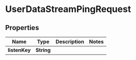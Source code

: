 

# UserDataStreamPingRequest


## Properties

| Name | Type | Description | Notes |
|------------ | ------------- | ------------- | -------------|
|**listenKey** | **String** |  |  |



